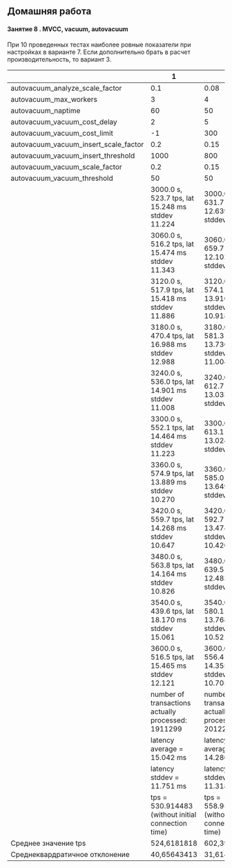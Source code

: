 ## Домашняя работа
#### Занятие 8 . MVCC, vacuum, autovacuum
При 10 проведенных тестах наиболее ровные показатели при настройках в варианте 7. Если дополнительно брать в расчет производительность, то вариант 3.

||1|2|3|4|5|6|7|8|9|10
|--|--|--|--|--|--|--|--|--|--|--|
autovacuum_analyze_scale_factor|0.1|0.08|0.06|0.04|0.02|0.1|0.5|0.1|0.1|0.1
autovacuum_max_workers|3|4|5|8|10|1|2|2|3|3
autovacuum_naptime|60|50|40|30|10|90|180|60|360|60
autovacuum_vacuum_cost_delay|2|5|8|10|30|1|20|2|2|50
autovacuum_vacuum_cost_limit|-1|300|400|800|1000|50|-1|-1|-1|1000
autovacuum_vacuum_insert_scale_factor|0.2|0.15|0.1|0.05|0.03|0.3|0.7|0.2|0.2|0.2
autovacuum_vacuum_insert_threshold|1000|800|600|200|50|2000|1000|1000|1000|1000
autovacuum_vacuum_scale_factor|0.2|0.15|0.1|0.05|0.03|0.3|0.5|0.8|0.2|0.2
autovacuum_vacuum_threshold|50|50|0|10|0|80|50|50|50|50
||3000.0 s, 523.7 tps, lat 15.248 ms stddev 11.224|3000.0 s, 631.7 tps, lat 12.639 ms stddev 9.979|3000.0 s, 539.7 tps, lat 14.796 ms stddev 12.193|3000.0 s, 440.1 tps, lat 18.155 ms stddev 16.716|3000.0 s, 575.4 tps, lat 13.876 ms stddev 10.697|3000.0 s, 556.3 tps, lat 14.357 ms stddev 10.961|3000.0 s, 316.0 tps, lat 25.285 ms stddev 11.359|3000.0 s, 319.3 tps, lat 25.020 ms stddev 11.909|3000.0 s, 477.7 tps, lat 16.713 ms stddev 15.569|3000.0 s, 538.6 tps, lat 14.825 ms stddev 11.577
||3060.0 s, 516.2 tps, lat 15.474 ms stddev 11.343|3060.0 s, 659.7 tps, lat 12.102 ms stddev 9.137|3060.0 s, 567.2 tps, lat 14.076 ms stddev 11.496|3060.0 s, 473.7 tps, lat 16.866 ms stddev 18.624|3060.0 s, 606.2 tps, lat 13.171 ms stddev 10.446|3060.0 s, 612.5 tps, lat 13.036 ms stddev 9.843|3060.0 s, 318.2 tps, lat 25.109 ms stddev 12.188|3060.0 s, 311.2 tps, lat 25.679 ms stddev 15.163|3060.0 s, 357.4 tps, lat 22.375 ms stddev 20.343|3060.0 s, 521.5 tps, lat 15.312 ms stddev 11.901
||3120.0 s, 517.9 tps, lat 15.418 ms stddev 11.886|3120.0 s, 574.1 tps, lat 13.910 ms stddev 10.918|3120.0 s, 584.8 tps, lat 13.660 ms stddev 11.259|3120.0 s, 439.7 tps, lat 18.167 ms stddev 18.700|3120.0 s, 547.3 tps, lat 14.589 ms stddev 13.189|3120.0 s, 595.4 tps, lat 13.411 ms stddev 10.091|3120.0 s, 319.5 tps, lat 25.011 ms stddev 11.127|3120.0 s, 319.7 tps, lat 24.999 ms stddev 12.173|3120.0 s, 517.4 tps, lat 15.436 ms stddev 12.269|3120.0 s, 530.7 tps, lat 15.049 ms stddev 12.412
||3180.0 s, 470.4 tps, lat 16.988 ms stddev 12.988|3180.0 s, 581.3 tps, lat 13.736 ms stddev 11.004|3180.0 s, 576.7 tps, lat 13.848 ms stddev 11.173|3180.0 s, 518.5 tps, lat 15.411 ms stddev 13.792|3180.0 s, 554.0 tps, lat 14.412 ms stddev 11.802|3180.0 s, 664.5 tps, lat 12.014 ms stddev 9.091|3180.0 s, 320.7 tps, lat 24.918 ms stddev 10.834|3180.0 s, 319.8 tps, lat 24.985 ms stddev 11.513|3180.0 s, 464.9 tps, lat 17.183 ms stddev 17.862|3180.0 s, 553.2 tps, lat 14.438 ms stddev 11.616
||3240.0 s, 536.0 tps, lat 14.901 ms stddev 11.008|3240.0 s, 612.7 tps, lat 13.033 ms stddev 9.703|3240.0 s, 545.3 tps, lat 14.649 ms stddev 11.667|3240.0 s, 442.6 tps, lat 18.053 ms stddev 17.039|3240.0 s, 603.1 tps, lat 13.237 ms stddev 10.625|3240.0 s, 636.8 tps, lat 12.537 ms stddev 9.200|3240.0 s, 320.1 tps, lat 24.968 ms stddev 12.173|3240.0 s, 316.7 tps, lat 25.227 ms stddev 12.519|3240.0 s, 409.3 tps, lat 19.526 ms stddev 14.962|3240.0 s, 531.7 tps, lat 15.019 ms stddev 12.126
||3300.0 s, 552.1 tps, lat 14.464 ms stddev 11.223|3300.0 s, 613.1 tps, lat 13.024 ms stddev 9.982|3300.0 s, 568.8 tps, lat 14.038 ms stddev 11.629|3300.0 s, 411.8 tps, lat 19.400 ms stddev 18.488|3300.0 s, 500.5 tps, lat 15.956 ms stddev 13.833|3300.0 s, 612.7 tps, lat 13.031 ms stddev 9.775|3300.0 s, 317.8 tps, lat 25.148 ms stddev 11.952|3300.0 s, 319.2 tps, lat 25.028 ms stddev 12.083|3300.0 s, 494.5 tps, lat 16.155 ms stddev 17.690|3300.0 s, 509.8 tps, lat 15.666 ms stddev 12.265
||3360.0 s, 574.9 tps, lat 13.889 ms stddev 10.270|3360.0 s, 585.0 tps, lat 13.649 ms stddev 9.914|3360.0 s, 532.5 tps, lat 14.999 ms stddev 12.387|3360.0 s, 441.3 tps, lat 18.106 ms stddev 19.307|3360.0 s, 563.8 tps, lat 14.161 ms stddev 11.260|3360.0 s, 640.2 tps, lat 12.471 ms stddev 9.509|3360.0 s, 320.0 tps, lat 24.970 ms stddev 11.320|3360.0 s, 317.3 tps, lat 25.182 ms stddev 12.902|3360.0 s, 466.9 tps, lat 17.108 ms stddev 16.241|3360.0 s, 536.3 tps, lat 14.893 ms stddev 12.883
||3420.0 s, 559.7 tps, lat 14.268 ms stddev 10.647|3420.0 s, 592.7 tps, lat 13.474 ms stddev 10.420|3420.0 s, 571.1 tps, lat 13.985 ms stddev 11.075|3420.0 s, 442.8 tps, lat 18.046 ms stddev 15.983|3420.0 s, 574.7 tps, lat 13.894 ms stddev 10.786|3420.0 s, 617.0 tps, lat 12.939 ms stddev 9.773|3420.0 s, 319.4 tps, lat 25.022 ms stddev 11.584|3420.0 s, 320.3 tps, lat 24.945 ms stddev 11.362|3420.0 s, 500.5 tps, lat 15.963 ms stddev 17.662|3420.0 s, 522.4 tps, lat 15.286 ms stddev 12.187
||3480.0 s, 563.8 tps, lat 14.164 ms stddev 10.826|3480.0 s, 639.5 tps, lat 12.483 ms stddev 9.681|3480.0 s, 533.6 tps, lat 14.966 ms stddev 12.192|3480.0 s, 502.4 tps, lat 15.902 ms stddev 13.818|3480.0 s, 557.7 tps, lat 14.318 ms stddev 11.956|3480.0 s, 555.5 tps, lat 14.378 ms stddev 11.537|3480.0 s, 319.5 tps, lat 25.008 ms stddev 11.081|3480.0 s, 318.4 tps, lat 25.091 ms stddev 12.481|3480.0 s, 454.0 tps, lat 17.601 ms stddev 18.758|3480.0 s, 532.1 tps, lat 15.010 ms stddev 12.076
||3540.0 s, 439.6 tps, lat 18.170 ms stddev 15.061|3540.0 s, 580.1 tps, lat 13.768 ms stddev 10.521|3540.0 s, 549.9 tps, lat 14.526 ms stddev 11.297|3540.0 s, 494.6 tps, lat 16.149 ms stddev 13.885|3540.0 s, 644.6 tps, lat 12.383 ms stddev 9.539|3540.0 s, 627.2 tps, lat 12.730 ms stddev 9.719|3540.0 s, 320.5 tps, lat 24.928 ms stddev 11.129|3540.0 s, 315.5 tps, lat 25.326 ms stddev 13.445|3540.0 s, 453.6 tps, lat 17.616 ms stddev 16.999|3540.0 s, 419.2 tps, lat 19.063 ms stddev 16.128
||3600.0 s, 516.5 tps, lat 15.465 ms stddev 12.121|3600.0 s, 556.4 tps, lat 14.355 ms stddev 10.705|3600.0 s, 576.6 tps, lat 13.848 ms stddev 11.324|3600.0 s, 424.4 tps, lat 18.827 ms stddev 15.981|3600.0 s, 571.6 tps, lat 13.968 ms stddev 11.168|3600.0 s, 638.6 tps, lat 12.502 ms stddev 9.774|3600.0 s, 318.5 tps, lat 25.089 ms stddev 11.285|3600.0 s, 320.7 tps, lat 24.925 ms stddev 11.925|3600.0 s, 450.7 tps, lat 17.729 ms stddev 16.677|3600.0 s, 529.9 tps, lat 15.070 ms stddev 12.256
||number of transactions actually processed: 1911299|number of transactions actually processed: 2012227|number of transactions actually processed: 1859651|number of transactions actually processed: 1620661|number of transactions actually processed: 2218322|number of transactions actually processed: 2230653|number of transactions actually processed: 1700885|number of transactions actually processed: 1720851|number of transactions actually processed: 1638343|number of transactions actually processed: 1840277
||latency average = 15.042 ms|latency average = 14.286 ms|latency average = 15.460 ms|latency average = 17.748 ms|latency average = 12.957 ms|latency average = 12.886 ms|latency average = 16.906 ms|latency average = 16.709 ms|latency average = 17.556 ms|latency average = 15.623 ms
||latency stddev = 11.751 ms|latency stddev = 11.318 ms|latency stddev = 12.626 ms|latency stddev = 17.524 ms|latency stddev = 10.584 ms|latency stddev = 10.074 ms|latency stddev = 12.081 ms|latency stddev = 12.891 ms|latency stddev = 16.928 ms|latency stddev = 12.628 ms
||tps = 530.914483 (without initial connection time)|tps = 558.950533 (without initial connection time)|tps = 516.566306 (without initial connection time)|tps = 450.182398 (without initial connection time)|tps = 616.199276 (without initial connection time)|tps = 619.624279 (without initial connection time)|tps = 472.466823 (without initial connection time)|tps = 478.013170 (without initial connection time)|tps = 455.094724 (without initial connection time)|tps = 511.187592 (without initial connection time)
Среднее значение tps|524,6181818|602,3909091|558,7454545|457,4454545|572,6272727|614,2454545|319,1090909|318,0090909|458,8090909|520,4909091
Среднеквардратичное отклонение|40,65643413|31,6148843|18,94219436|34,46747347|37,06799404|34,12580735|1,385968647|2,768918397|44,44689988|35,32666003
